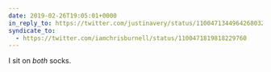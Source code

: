 ```yaml
---
date: 2019-02-26T19:05:01+0000
in_reply_to: https://twitter.com/justinavery/status/1100471344964268032
syndicate_to:
  - https://twitter.com/iamchrisburnell/status/1100471819818229760
---
```


I sit on *both* socks.
